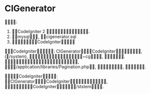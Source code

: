 # CIGenerator
:
1. CodeIgniter 2 .
2. mysql, cigenerator.sql
3. CodeIgniter

CodeIgniter:
   CIGeneratorCodeIgniter, (/system), ~cg, . 
   , /application/libraries/Pagination.php, , .


CodeIgniter:
    CIGeneratorCodeIgniter, CodeIgniter/ststem.
